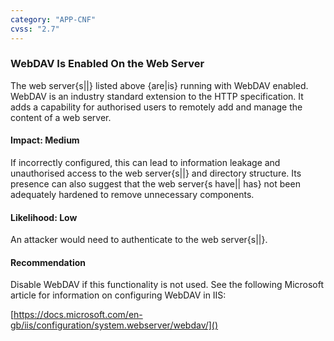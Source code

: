 ```yaml
---
category: "APP-CNF"
cvss: "2.7"
---
```

### WebDAV Is Enabled On the Web Server
The web server{s||} listed above {are|is} running with WebDAV enabled. WebDAV is an industry standard extension to the HTTP specification. It adds a capability for authorised users to remotely add and manage the content of a web server.
#### Impact: Medium
If incorrectly configured, this can lead to information leakage and unauthorised access to the web server{s||} and directory structure. Its presence can also suggest that the web server{s have|| has} not been adequately hardened to remove unnecessary components.
#### Likelihood: Low
An attacker would need to authenticate to the web server{s||}.
#### Recommendation
Disable WebDAV if this functionality is not used. See the following Microsoft article for information on configuring WebDAV in IIS:

[https://docs.microsoft.com/en-gb/iis/configuration/system.webserver/webdav/]()
